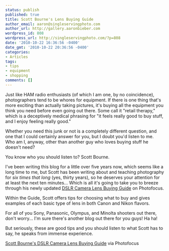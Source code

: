 ```yaml
---
status: publish
published: true
title: Scott Bourne's Lens Buying Guide
author_email: aaron@singleservingphoto.com
author_url: http://gallery.aaronbieber.com
wordpress_id: 808
wordpress_url: http://singleservingphoto.com/?p=808
date: '2010-10-22 16:36:56 -0400'
date_gmt: '2010-10-22 20:36:56 -0400'
categories:
- Articles
tags:
- tips
- equipment
- shopping
comments: []
---
```

Just like HAM radio enthusiasts (of which I am one, by no coincidence),
photographers tend to be whores for equipment. If there is one thing
that's more exciting than actually taking pictures, it's buying all the
equipment you think you need before even going out there. Some call it
"retail therapy," which is a deceptively medical phrasing for "it feels
really good to buy stuff, and I enjoy feeling really good."

Whether you need this junk or not is a completely different question,
and one that I could certainly answer for you, but I doubt you'd listen
to me. Who am I, anyway, other than another guy who loves buying stuff
he doesn't need?

You know who you should listen to? Scott Bourne.

I've been writing this blog for a little over five years now, which
seems like a long time to me, but Scott has been writing about and
teaching photography for _six times that long_ (yes, thirty years), so
he deserves your attention for at least the next ten minutes... Which is
all it's going to take you to breeze through his newly updated [DSLR
Camera Lens Buying
Guide](http://photofocus.com/2010/10/20/dslr-camera-lens-buying-guide/)
on Photofocus.

Within the Guide, Scott offers tips for choosing what to buy and gives
examples of each basic type of lens in both Canon and Nikon flavors.

For all of you Sony, Panasonic, Olympus, and Minolta shooters out there,
don't worry... I'm sure there's another blog out there for you guys! Ha
ha!

But seriously, these are good tips and you should listen to what Scott
has to say, he speaks from immense experience.

[Scott Bourne's DSLR Camera Lens Buying
Guide](http://photofocus.com/2010/10/20/dslr-camera-lens-buying-guide/)
via Photofocus
